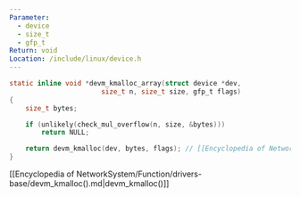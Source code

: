 ```yaml
---
Parameter:
  - device
  - size_t
  - gfp_t
Return: void
Location: /include/linux/device.h
---
```


```c title=devm_kmalloc_array()
static inline void *devm_kmalloc_array(struct device *dev,
				       size_t n, size_t size, gfp_t flags)
{
	size_t bytes;

	if (unlikely(check_mul_overflow(n, size, &bytes)))
		return NULL;

	return devm_kmalloc(dev, bytes, flags); // [[Encyclopedia of NetworkSystem/Function/drivers-base/devm_kmalloc().md|devm_kmalloc()]]
}
```

[[Encyclopedia of NetworkSystem/Function/drivers-base/devm_kmalloc().md|devm_kmalloc()]]
